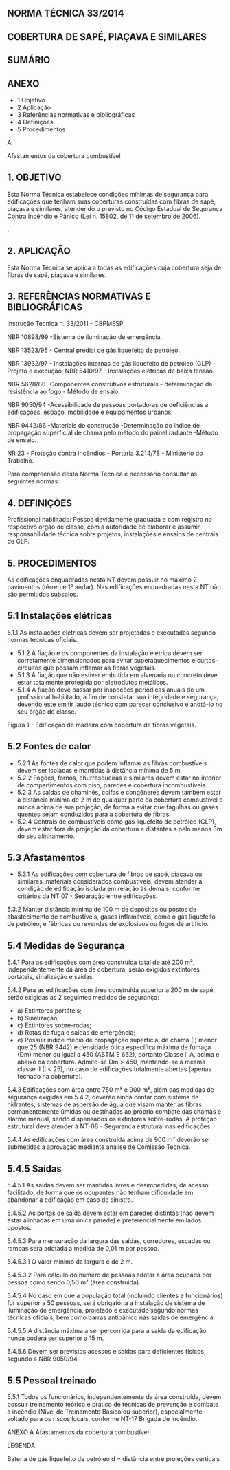 <!-- image -->

## NORMA TÉCNICA 33/2014

## COBERTURA DE SAPÉ, PIAÇAVA E SIMILARES

## SUMÁRIO

## ANEXO

- 1 Objetivo
- 2 Aplicação
- 3 Referências normativas e bibliográficas
- 4 Definições
- 5 Procedimentos

<!-- image -->

A

Afastamentos da cobertura combustível

## 1. OBJETIVO

Esta Norma Técnica estabelece condições mínimas de segurança para edificações que tenham suas coberturas construídas com fibras de sapé, piaçava e similares, atendendo o previsto no Código Estadual de Segurança Contra Incêndio e Pânico (Lei n. 15802, de 11 de setembro de 2006).

.

## 2. APLICAÇÃO

Esta Norma Técnica se aplica a todas as edificações cuja cobertura seja de fibras de sapé, piaçava e similares.

## 3. REFERÊNCIAS NORMATIVAS E BIBLIOGRÁFICAS

Instrução Técnica n. 33/2011 - CBPMESP.

NBR 10898/99 -Sistema de iluminação de emergência.

NBR 13523/95 - Central predial de gás liquefeito de petróleo.

NBR  13932/97  -  Instalações  internas de gás liquefeito de petróleo (GLP) - Projeto e execução. NBR  5410/97  -  Instalações  elétricas  de  baixa tensão.

NBR 5628/80 -Componentes construtivos estruturais -  determinação da resistência ao fogo - Método de ensaio.

NBR 9050/94 -Acessibilidade de pessoas portadoras  de  deficiências  a  edificações,  espaço, mobilidade e equipamentos urbanos.

NBR 9442/86 -Materiais de construção -Determinação do índice de propagação superficial de chama  pelo  método  do  painel radiante -Método de ensaio.

NR  23  -  Proteção  contra  incêndios  -  Portaria 3.214/78 - Ministério do Trabalho.

Para compreensão desta Norma Técnica é necessário consultar as seguintes normas:

## 4. DEFINIÇÕES

Profissional habilitado: Pessoa devidamente graduada  e  com  registro  no  respectivo  órgão  de classe,  com  a  autoridade  de  elaborar  e  assumir responsabilidade técnica sobre projetos, instalações e ensaios de centrais de GLP.

## 5. PROCEDIMENTOS

As edificações enquadradas  nesta NT  devem possuir  no  máximo  2  pavimentos  (térreo  e  1º andar).  Nas  edificações  enquadradas  nesta  NT não são permitidos subsolos.

## 5.1 Instalações elétricas

5.1.1 As instalações elétricas devem ser projetadas e executadas segundo normas técnicas oficiais.

- 5.1.2 A fiação  e  os  componentes  da  instalação elétrica  devem  ser  corretamente  dimensionados para  evitar  superaquecimentos  e  curtos-circuitos que possam inflamar as fibras vegetais.
- 5.1.3 A  fiação  que  não  estiver  embutida  em alvenaria ou concreto deve estar totalmente protegida por eletrodutos metálicos.
- 5.1.4 A fiação deve passar por inspeções periódicas anuais de um profissional habilitado, a fim  de  constatar  sua  integridade  e  segurança, devendo  este  emitir  laudo  técnico  com  parecer conclusivo e anotá-lo no seu órgão de classe.

Figura 1 - Edificação de madeira com cobertura de fibras vegetais.

<!-- image -->

## 5.2 Fontes de calor

- 5.2.1 As fontes de calor que podem inflamar as fibras combustíveis devem ser isoladas e mantidas à distância mínima de 5 m.
- 5.2.2 Fogões, fornos, churrasqueiras e similares devem  estar  no  interior  de  compartimentos  com piso, paredes e cobertura incombustíveis.
- 5.2.3 As saídas de chaminés, coifas e congêneres devem  também  estar à distância mínima  de  2  m  de  qualquer  parte  da  cobertura combustível  e  nunca  acima  de  sua  projeção,  de forma  a  evitar  que  fagulhas  ou  gases  quentes sejam conduzidos para a cobertura de fibras.
- 5.2.4 Centrais de combustíveis como gás liquefeito de  petróleo  (GLP),  devem  estar  fora  da  projeção da cobertura e distantes a pelo menos 3m do seu alinhamento.

## 5.3 Afastamentos

- 5.3.1 As  edificações  com  cobertura  de  fibras  de sapé, piaçava ou similares, materiais considerados combustíveis, devem atender à condição de edificação isolada em relação às demais, conforme  critérios  da  NT  07  -  Separação  entre edificações.

5.3.2 Manter distância mínima  de  100  m  de depósitos ou postos de abastecimento de combustíveis, gases inflamáveis, como  o gás liquefeito  de  petróleo,  e  fábricas  ou  revendas  de explosivos ou fogos de artifício.

## 5.4 Medidas de Segurança

5.4.1 Para  as  edificações  com  área  construída total  de  até  200  m²,  independentemente  da  área de  cobertura,  serão  exigidos  extintores  portáteis, sinalização e saídas.

5.4.2 Para  as  edificações  com  área  construída superior  a  200  m   de  sapé,  serão  exigidas  as 2 seguintes medidas de segurança:

- a) Extintores portáteis;
- b) Sinalização;
- c) Extintores sobre-rodas;
- d) Rotas de fuga e saídas de emergência;
- e) Possuir índice médio de propagação superficial  de  chama  (I)  menor  que  25 (NBR  9442)  e  densidade  ótica  específica máxima de fumaça (Dm) menor ou igual a 450  (ASTM  E  662),  portanto  Classe  II  A, acima  e  abaixo  da  cobertura.  Admite-se Dm &gt; 450, mantendo-se a mesma classe II (I &lt; 25), no caso de edificações totalmente abertas (apenas fechado na cobertura).

5.4.3 Edificações com área entre 750 m² e 900 m², além  das  medidas  de  segurança  exigidas  em 5.4.2, deverão ainda contar com  sistema de hidrantes,  sistemas  de  aspersão  de  água  que visam manter as fibras permanentemente úmidas ou  destinadas  ao  próprio  combate  das  chamas  e alarme  manual,  sendo  dispensados  os  extintores sobre-rodas, A proteção estrutural deve atender à NT-08 - Segurança estrutural nas edificações.

5.4.4 As  edificações  com  área  construída  acima de  900  m²  deverão  ser  submetidas  a  aprovação mediante análise de Comissão Técnica.

## 5.4.5 Saídas

5.4.5.1 As  saídas  devem  ser  mantidas  livres  e desimpedidas, de acesso facilitado, de forma que os ocupantes não tenham dificuldade em abandonar a edificação em caso de sinistro.

5.4.5.2 As portas de saída devem estar em paredes distintas (não devem estar alinhadas em uma única parede) e preferencialmente em lados opostos.

5.4.5.3 Para  mensuração  da  largura  das  saídas, corredores,  escadas  ou  rampas  será  adotada  a medida de 0,01 m por pessoa.

5.4.5.3.1 O valor mínimo da largura é de 2 m.

5.4.5.3.2 Para  cálculo  do  número  de  pessoas adotar  a  área  ocupada  por  pessoa  como  sendo 0,50 m² (área construída).

5.4.5.4 No caso em que a população total (incluindo clientes e funcionários) for superior a 50 pessoas, será obrigatória a instalação de sistema de iluminação de emergência, projetado e executado segundo normas técnicas oficiais, bem como barras antipânico nas saídas de emergência.

5.4.5.5 A distância máxima a ser percorrida para a saída  da  edificação  nunca  poderá  ser  superior  a 15 m.

5.4.5.6 Devem  ser  previstos  acessos  e  saídas para deficientes físicos, segundo a NBR 9050/94.

## 5.5 Pessoal treinado

5.5.1 Todos os funcionários, independentemente  da  área  construída,  devem possuir  treinamento  teórico  e  prático  de  técnicas de  prevenção  e  combate  a  incêndio  (Nível  de Treinamento  Básico  ou  superior),  especialmente voltado  para  os  riscos  locais,  conforme  NT-17  Brigada de incêndio.

ANEXO A Afastamentos da cobertura combustível

<!-- image -->

LEGENDA:

<!-- image -->

Bateria de gás liquefeito de petróleo d = distância entre projeções verticais